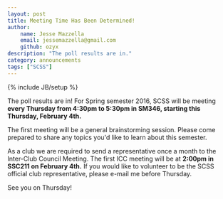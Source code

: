 ```yaml
---
layout: post
title: Meeting Time Has Been Determined!
author:
    name: Jesse Mazzella
    email: jessemazzella@gmail.com
    github: ozyx
description: "The poll results are in."
category: announcements
tags: ["SCSS"]
---
```

{% include JB/setup %}

The poll results are in! For Spring semester 2016, SCSS will be meeting **every Thursday from 4:30pm to 5:30pm in SM346, starting this Thursday, February 4th.**

The first meeting will be a general brainstorming session. Please come prepared to share any topics you'd like to learn about this semester. 

As a club we are required to send a representative once a month to the Inter-Club Council Meeting. The first ICC meeting will be at **2:00pm in SSC211 on February 4th.**
If you would like to volunteer to be the SCSS official club representative, please e-mail me before Thursday.

See you on Thursday!
